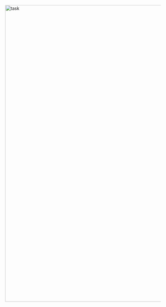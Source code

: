 <img width="960" alt="task" src="https://user-images.githubusercontent.com/68917523/148524084-9d8ee90d-06f2-43a3-b404-50e7bef3458a.png">
